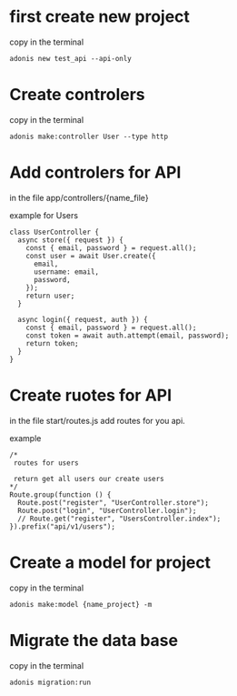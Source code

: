# first create new project

copy in the terminal

```
adonis new test_api --api-only
```

# Create controlers

copy in the terminal

```
adonis make:controller User --type http
```

# Add controlers for API

in the file app/controllers/{name_file}

example for Users

```
class UserController {
  async store({ request }) {
    const { email, password } = request.all();
    const user = await User.create({
      email,
      username: email,
      password,
    });
    return user;
  }

  async login({ request, auth }) {
    const { email, password } = request.all();
    const token = await auth.attempt(email, password);
    return token;
  }
}

```

# Create ruotes for API

in the file start/routes.js add routes for you api.

example

```
/*
 routes for users

 return get all users our create users
*/
Route.group(function () {
  Route.post("register", "UserController.store");
  Route.post("login", "UserController.login");
  // Route.get("register", "UsersController.index");
}).prefix("api/v1/users");

```

# Create a model for project

copy in the terminal

```
adonis make:model {name_project} -m
```

# Migrate the data base

copy in the terminal

```
adonis migration:run
```
